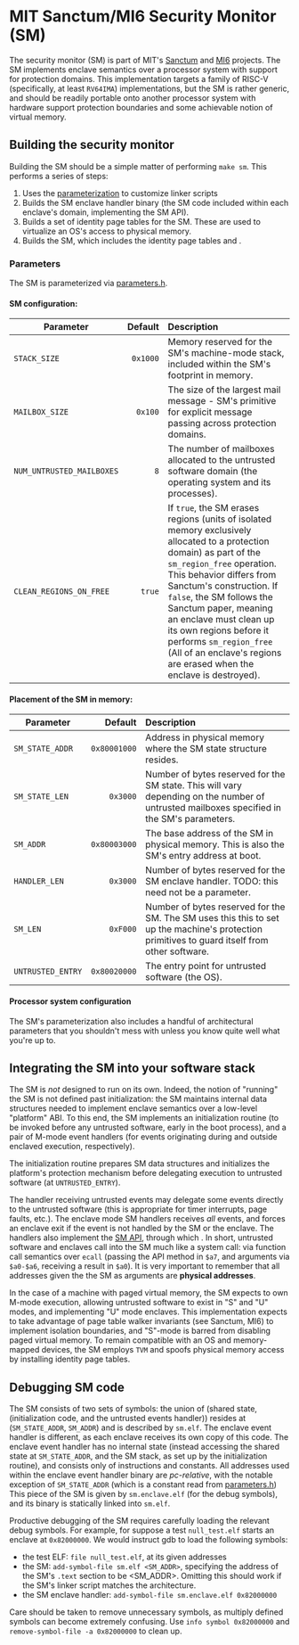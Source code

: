 # MIT Sanctum/MI6 Security Monitor (SM)

The security monitor (SM) is part of MIT's [Sanctum](https://eprint.iacr.org/2015/564) and [MI6](https://arxiv.org/abs/1812.09822) projects.
The SM implements enclave semantics over a processor system with support for protection domains.
This implementation targets a family of RISC-V (specifically, at least `RV64IMA`) implementations, but the SM is rather generic, and should be readily portable onto another processor system with hardware support protection boundaries and some achievable notion of virtual memory.

## Building the security monitor

Building the SM should be a simple matter of performing `make sm`.
This performs a series of steps:

1. Uses the [parameterization](#parameters) to customize linker scripts
2. Builds the SM enclave handler binary (the SM code included within each enclave's domain, implementing the SM API).
3. Builds a set of identity page tables for the SM. These are used to virtualize an OS's access to physical memory.
4. Builds the SM, which includes the identity page tables and .

### Parameters

The SM is parameterized via [parameters.h](src/parameters.h).

#### SM configuration:

| Parameter                 | Default  | Description  |
| ------------------------- | --------:|:------------ |
| `STACK_SIZE`              | `0x1000` | Memory reserved for the SM's machine-mode stack, included within the SM's footprint in memory. |
| `MAILBOX_SIZE`            | `0x100`  | The size of the largest mail message - SM's primitive for explicit message passing across protection domains. |
| `NUM_UNTRUSTED_MAILBOXES` | `8`      | The number of mailboxes allocated to the untrusted software domain (the operating system and its processes). |
| `CLEAN_REGIONS_ON_FREE`   | `true`   | If `true`, the SM erases regions (units of isolated memory exclusively allocated to a protection domain) as part of the `sm_region_free` operation. This behavior differs from Sanctum's construction. If `false`, the SM follows the Sanctum paper, meaning an enclave must clean up its own regions before it performs `sm_region_free` (All of an enclave's regions are erased when the enclave is destroyed). |

#### Placement of the SM in memory:

| Parameter       | Default      | Description  |
| --------------- | ------------:|:------------ |
| `SM_STATE_ADDR` | `0x80001000` | Address in physical memory where the SM state structure resides. |
| `SM_STATE_LEN`  | `0x3000`     | Number of bytes reserved for the SM state. This will vary depending on the number of untrusted mailboxes specified in the SM's parameters. |
| `SM_ADDR`       | `0x80003000` | The base address of the SM in physical memory. This is also the SM's entry address at boot. |
| `HANDLER_LEN`   | `0x3000`     | Number of bytes reserved for the SM enclave handler. TODO: this need not be a parameter. |
| `SM_LEN`        | `0xF000`     | Number of bytes reserved for the SM. The SM uses this this to set up the machine's protection primitives to guard itself from other software. |
| `UNTRUSTED_ENTRY` | `0x80020000` | The entry point for untrusted software (the OS). |

#### Processor system configuration

The SM's parameterization also includes a handful of architectural parameters that you shouldn't mess with unless you know quite well what you're up to.

## Integrating the SM into your software stack

The SM is *not* designed to run on its own.
Indeed, the notion of "running" the SM is not defined past initialization: the SM maintains internal data structures needed to implement enclave semantics over a low-level "platform" ABI.
To this end, the SM implements an initialization routine (to be invoked before any untrusted software, early in the boot process), and a pair of M-mode event handlers (for events originating during and outside enclaved execution, respectively).

The initialization routine prepares SM data structures and initializes the platform's protection mechanism before delegating execution to untrusted software (at `UNTRUSTED_ENTRY`).

The handler receiving untrusted events may delegate some events directly to the untrusted software (this is appropriate for timer interrupts, page faults, etc.).
The enclave mode SM handlers receives *all* events, and forces an enclave exit if the event is not handled by the SM or the enclave.
The handlers also implement the [SM API](src/api.h), through which .
In short, untrusted software and enclaves call into the SM much like a system call: via function call semantics over `ecall` (passing the API method in `$a7`, and arguments via `$a0-$a6`, receiving a result in `$a0`).
It is very important to remember that all addresses given the the SM as arguments are **physical addresses**.

In the case of a machine with paged virtual memory, the SM expects to own M-mode execution, allowing untrusted software to exist in "S" and "U" modes, and implementing "U" mode enclaves.
This implementation expects to take advantage of page table walker invariants (see Sanctum, MI6) to implement isolation boundaries, and "S"-mode is barred from disabling paged virtual memory.
To remain compatible with an OS and memory-mapped devices, the SM employs `TVM` and spoofs physical memory access by installing identity page tables.

## Debugging SM code

The SM consists of two sets of symbols: the union of (shared state, (initialization code, and the untrusted events handler)) resides at (`SM_STATE_ADDR`, `SM_ADDR`) and is described by `sm.elf`.
The enclave event handler is different, as each enclave receives its own copy of this code.
The enclave event handler has no internal state (instead accessing the shared state at `SM_STATE_ADDR`, and the SM stack, as set up by the initialization routine), and consists only of instructions and constants.
All addresses used within the enclave event handler binary are *pc-relative*, with the notable exception of `SM_STATE_ADDR` (which is a constant read from [parameters.h](src/parameters.h))
This piece of the SM is given by `sm.enclave.elf` (for the debug symbols), and its binary is statically linked into `sm.elf`.

Productive debugging of the SM requires carefully loading the relevant debug symbols. For example, for suppose a test `null_test.elf` starts an enclave at `0x82000000`.
We would instruct gdb to load the following symbols:

- the test ELF: `file null_test.elf`, at its given addresses
- the SM: `add-symbol-file sm.elf <SM_ADDR>`, specifying the address of the SM's `.text` section to be <SM_ADDR>. Omitting this should work if the SM's linker script matches the architecture.
- the SM enclave handler: `add-symbol-file sm.enclave.elf 0x82000000`

Care should be taken to remove unnecessary symbols, as multiply defined symbols can become extremely confusing.
Use `info symbol 0x82000000` and `remove-symbol-file -a 0x82000000` to clean up.
